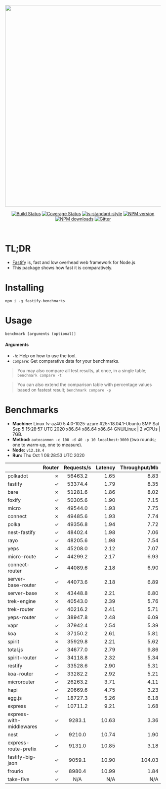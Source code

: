<div align="center">
<img src="https://github.com/fastify/graphics/raw/master/full-logo.png" width="650" height="auto"/>
</div>

<div align="center">

[![Build Status](https://travis-ci.org/fastify/fastify.svg?branch=master)](https://travis-ci.org/fastify/fastify)
[![Coverage Status](https://coveralls.io/repos/github/fastify/fastify/badge.svg?branch=master)](https://coveralls.io/github/fastify/fastify?branch=master)
[![js-standard-style](https://img.shields.io/badge/code%20style-standard-brightgreen.svg?style=flat)](http://standardjs.com/)
[![NPM version](https://img.shields.io/npm/v/fastify.svg?style=flat)](https://www.npmjs.com/package/fastify)
[![NPM downloads](https://img.shields.io/npm/dm/fastify.svg?style=flat)](https://www.npmjs.com/package/fastify) [![Gitter](https://badges.gitter.im/gitterHQ/gitter.svg)](https://gitter.im/fastify)
</div>
<br />

# TL;DR

* [Fastify](https://github.com/fastify/fastify) is, fast and low overhead web framework for Node.js
* This package shows how fast it is comparatively.

# Installing

```
npm i -g fastify-benchmarks
```

# Usage

```
benchmark [arguments (optional)]
```

#### Arguments

* `-h`: Help on how to use the tool.
* `compare`: Get comparative data for your benchmarks.

> You may also compare all test results, at once, in a single table; `benchmark compare -t`

> You can also extend the comparison table with percentage values based on fastest result; `benchmark compare -p`
# Benchmarks
* __Machine:__ Linux fv-az40 5.4.0-1025-azure #25~18.04.1-Ubuntu SMP Sat Sep 5 15:28:57 UTC 2020 x86_64 x86_64 x86_64 GNU/Linux | 2 vCPUs | 7GB.
* __Method:__ `autocannon -c 100 -d 40 -p 10 localhost:3000` (two rounds; one to warm-up, one to measure).
* __Node:__ `v12.18.4`
* __Run:__ Thu Oct  1 06:28:53 UTC 2020

|                          | Router | Requests/s | Latency | Throughput/Mb |
| :--                      | --:    | :-:        | --:     | --:           |
| polkadot                 | ✗      | 56463.2    | 1.65    | 8.83          |
| fastify                  | ✓      | 53374.4    | 1.79    | 8.35          |
| bare                     | ✗      | 51281.6    | 1.86    | 8.02          |
| foxify                   | ✓      | 50305.6    | 1.90    | 7.15          |
| micro                    | ✗      | 49544.0    | 1.93    | 7.75          |
| connect                  | ✗      | 49485.6    | 1.93    | 7.74          |
| polka                    | ✓      | 49356.8    | 1.94    | 7.72          |
| nest-fastify             | ✓      | 48402.4    | 1.98    | 7.06          |
| rayo                     | ✓      | 48205.6    | 1.98    | 7.54          |
| yeps                     | ✗      | 45208.0    | 2.12    | 7.07          |
| micro-route              | ✓      | 44299.2    | 2.17    | 6.93          |
| connect-router           | ✓      | 44089.6    | 2.18    | 6.90          |
| server-base-router       | ✓      | 44073.6    | 2.18    | 6.89          |
| server-base              | ✗      | 43448.8    | 2.21    | 6.80          |
| trek-engine              | ✗      | 40543.0    | 2.39    | 5.76          |
| trek-router              | ✓      | 40216.2    | 2.41    | 5.71          |
| yeps-router              | ✓      | 38947.8    | 2.48    | 6.09          |
| vapr                     | ✓      | 37942.4    | 2.54    | 5.39          |
| koa                      | ✗      | 37150.2    | 2.61    | 5.81          |
| spirit                   | ✗      | 35929.8    | 2.21    | 5.62          |
| total.js                 | ✓      | 34677.0    | 2.79    | 9.86          |
| spirit-router            | ✓      | 34118.8    | 2.32    | 5.34          |
| restify                  | ✓      | 33528.6    | 2.90    | 5.31          |
| koa-router               | ✓      | 33282.2    | 2.92    | 5.21          |
| microrouter              | ✓      | 26263.2    | 3.71    | 4.11          |
| hapi                     | ✓      | 20669.6    | 4.75    | 3.23          |
| egg.js                   | ✓      | 18727.3    | 5.26    | 6.18          |
| express                  | ✓      | 10711.2    | 9.21    | 1.68          |
| express-with-middlewares | ✓      | 9283.1     | 10.63   | 3.36          |
| nest                     | ✓      | 9210.0     | 10.74   | 1.90          |
| express-route-prefix     | ✓      | 9131.0     | 10.85   | 3.18          |
| fastify-big-json         | ✓      | 9059.1     | 10.90   | 104.03        |
| frourio                  | ✓      | 8980.4     | 10.99   | 1.84          |
| take-five                | ✓      | N/A        | N/A     | N/A           |
